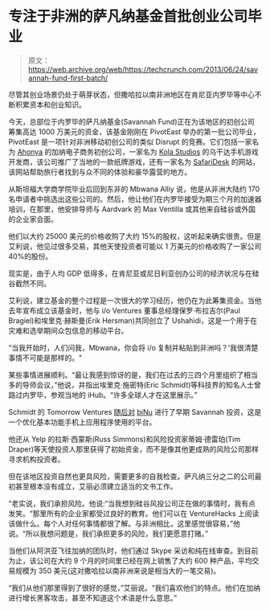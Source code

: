# 专注于非洲的萨凡纳基金首批创业公司毕业

> 原文：<https://web.archive.org/web/https://techcrunch.com/2013/06/24/savannah-fund-first-batch/>

尽管其创业场景仍处于萌芽状态，但撒哈拉以南非洲地区在肯尼亚内罗毕等中心不断积累资本和创业知识。

今天，总部位于内罗毕的萨凡纳基金(Savannah Fund)正在为该地区的初创公司筹集高达 1000 万美元的资金，该基金刚刚在 PivotEast 举办的第一批公司毕业，PivotEast 是一项针对非洲移动初创公司的类似 Disrupt 的竞赛。它们包括一家名为 [Ahonya](https://web.archive.org/web/20230405161422/http://ahonya.com/) 的加纳电子商务初创公司，一家名为 [Kola Studios](https://web.archive.org/web/20230405161422/http://kolastudios.com/) 的乌干达手机游戏开发商，该公司推广了当地的一款纸牌游戏，还有一家名为 [SafariDesk](https://web.archive.org/web/20230405161422/http://www.safaridesk.com/browse) 的网站，该网站帮助旅行者找到与众不同的体验和豪华露营的地方。

从斯坦福大学商学院毕业后回到东非的 Mbwana Alliy 说，他是从非洲大陆约 170 名申请者中挑选出这些公司的。然后，他让他们在内罗毕接受为期三个月的加速器培训，在那里，他安排导师与 Aardvark 的 Max Ventilla 或其他来自硅谷或外国的企业家会面。

他们以大约 25000 美元的价格收购了大约 15%的股权，这听起来确实很贵。但是艾利说，他见过很多交易，其他天使投资者可能以 1 万美元的价格收购了一家公司 40%的股份。

现实是，由于人均 GDP 低得多，在肯尼亚或尼日利亚创办公司的经济状况与在硅谷截然不同。

艾利说，建立基金的整个过程是一次很大的学习经历，他仍在为此筹集资金。当他去年宣布成立该基金时，他与 i/o Ventures 董事总经理保罗·布拉吉尔(Paul Bragiel)和埃里克·赫斯曼(Erik Hersman)共同创立了 Ushahidi，这是一个用于在灾难和选举期间众包信息的移动平台。

“当我开始时，人们问我，Mbwana，你会将 i/o 复制并粘贴到非洲吗？’我很清楚事情不可能是那样的。"

某些事情进展顺利。“最让我感到惊讶的是，我们在过去的三四个月里组织了相当多的导师会议，”他说，并指出埃里克·施密特(Eric Schmidt)等科技界的知名人士曾路过内罗毕，参观当地的 iHub。“许多全球人才在这里展示。”

Schmidt 的 Tomorrow Ventures [随后对](https://web.archive.org/web/20230405161422/https://techcrunch.com/2012/11/21/binu-series-a/) [biNu](https://web.archive.org/web/20230405161422/http://www.binu.com/) 进行了早期 Savannah 投资，这是一个优化基本功能手机上应用程序使用的平台。

他还从 Yelp 的拉斯·西蒙斯(Russ Simmons)和风险投资家蒂姆·德雷珀(Tim Draper)等天使投资人那里获得了初始资金，而不是像其他更成熟的风险公司那样寻求机构投资者。

但在该地区投资自然也更具风险，需要更多的自我检查。萨凡纳三分之二的公司最初甚至根本没有成立，艾丽必须建立适当的文书工作。

“老实说，我们承担风险。他说:“当我想到硅谷风投公司正在做的事情时，我有点发笑。“那里所有的企业家都受过良好的教育。他们可以在 VentureHacks 上阅读该做什么。每个人对任何事情都很了解。与非洲相比，这里感觉很容易，”他说。“所以我想问题是，我们承担更多的风险，我们更愿意打赌。”

当他们从阿洪亚飞往加纳的团队时，他们通过 Skype 采访和纯在线审查。到目前为止，该公司在大约 9 个月的时间里已经在网上销售了大约 600 种产品，平均交易规模为 350 美元(这对撒哈拉以南非洲来说是相当大的一笔交易)。

“我们从他们那里得到了很好的感觉，”艾丽说。“我们喜欢他们的特点。他们在加纳进行增长黑客攻击，甚至不知道这个术语是什么意思。”